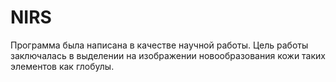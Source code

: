 # NIRS
Программа была написана в качестве научной работы. 
Цель работы заключалась в выделении на изображении новообразования кожи таких элементов как глобулы. 
